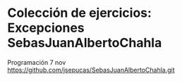# Colección de ejercicios: Excepciones SebasJuanAlbertoChahla
Programación 7 nov 
https://github.com/jsepucas/SebasJuanAlbertoChahla.git

